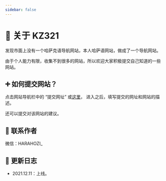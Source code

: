 ```yaml
---
sidebar: false
---
```


# 🎉 关于 KZ321

发现市面上没有一个哈萨克语导航网站，本人哈萨语网站，做成了一个导航网站。

由于个人能力有限，收集不到很多的网站，所以欢迎大家积极提交自己知道的一些网站。

## ➕ 如何提交网站？

点击网站导航栏中的 “提交网址” 或[这里](https://support.qq.com/products/369710)， 进入之后，填写提交的网址和网站的描述。

还可以提交对该网站的建议。

## 💌 联系作者

微信：HARAHOZI_

## 🚀 更新日志

- 2021.12.11：上线。
